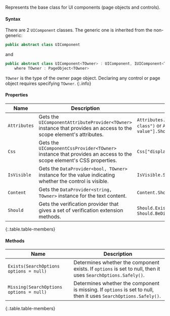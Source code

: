 Represents the base class for UI components (page objects and controls).

#### Syntax

There are 2 `UIComponent` classes. The generic one is inherited from the non-generic:

```cs
public abstract class UIComponent
```

and 

```cs
public abstract class UIComponent<TOwner> : UIComponent, IUIComponent<TOwner>
    where TOwner : PageObject<TOwner>
```

`TOwner` is the type of the owner page object. Declaring any control or page object requires specifying `TOwner`.
{:.info}

#### Properties

Name | Description | Usage Example
---- | ----------- | -------------
`Attributes` | Gets the `UIComponentAttributeProvider<TOwner>` instance that provides an access to the scope element's attributes. | `Attributes.Class.Should.Contain("some-class")` or `Attributes["data-value"].Should.Equal("val")`
`Css` | Gets the `UIComponentCssProvider<TOwner>` instance that provides an access to the scope element's CSS properties. | `Css["display"].Should.Equal("block")`
`IsVisible` | Gets the `DataProvider<bool, TOwner>` instance for the value indicating whether the control is visible. | `IsVisible.Should.BeTrue()`
`Content` | Gets the `DataProvider<string, TOwner>` instance for the text content. | `Content.Should.Contain("some value")`
`Should` | Gets the verification provider that gives a set of verification extension methods. | `Should.Exist()`, `Should.BeHidden()` or `Should.BeDisabled()`
{:.table.table-members}

#### Methods

Name | Description
---- | -----------
`Exists(SearchOptions options = null)` | Determines whether the component exists. If `options` is set to null, then it uses `SearchOptions.Safely()`.
`Missing(SearchOptions options = null)` | Determines whether the component is missing. If `options` is set to null, then it uses `SearchOptions.Safely()`.
{:.table.table-members}